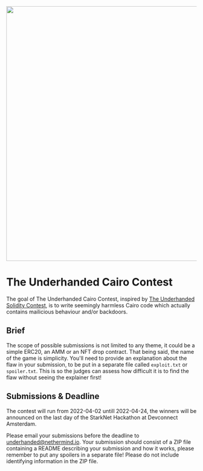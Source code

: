 <img src="https://github.com/NethermindEth/underhanded-cairo-contest/blob/main/resources/logo.svg" width="1200" height="675" />


# The Underhanded Cairo Contest

The goal of The Underhanded Cairo Contest, inspired by [The Underhanded Solidity Contest](https://underhanded.soliditylang.org/), is to write seemingly harmless Cairo code which actually contains mailicious behaviour and/or backdoors.

## Brief

The scope of possible submissions is not limited to any theme, it could be a simple ERC20, an AMM or an NFT drop contract. That being said, the name of the game is simplicity. You'll need to provide an explanation about the flaw in your submission, to be put in a separate file called `exploit.txt` or `spoiler.txt`. This is so the judges can assess how difficult it is to find the flaw without seeing the explainer first!

## Submissions & Deadline

The contest will run from 2022-04-02 untill 2022-04-24, the winners will be announced on the last day of the StarkNet Hackathon at Devconnect Amsterdam.

Please email your submissions before the deadline to underhanded@nethermind.io. Your submission should consist of a ZIP file containing a README describing your submission and how it works, please remember to put any spoilers in a separate file! Please do not include identifying information in the ZIP file.
